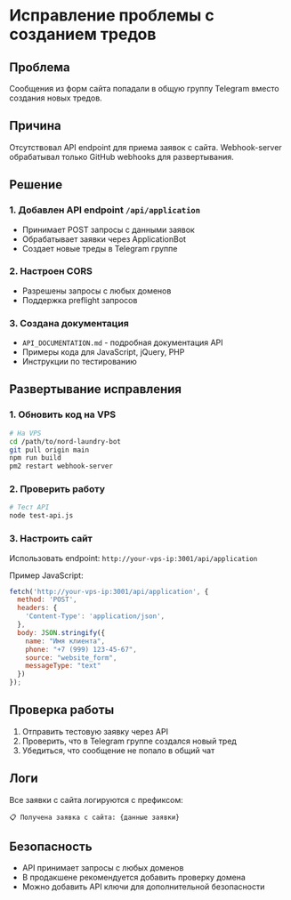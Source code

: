 # Исправление проблемы с созданием тредов

## Проблема
Сообщения из форм сайта попадали в общую группу Telegram вместо создания новых тредов.

## Причина
Отсутствовал API endpoint для приема заявок с сайта. Webhook-server обрабатывал только GitHub webhooks для развертывания.

## Решение

### 1. Добавлен API endpoint `/api/application`
- Принимает POST запросы с данными заявок
- Обрабатывает заявки через ApplicationBot
- Создает новые треды в Telegram группе

### 2. Настроен CORS
- Разрешены запросы с любых доменов
- Поддержка preflight запросов

### 3. Создана документация
- `API_DOCUMENTATION.md` - подробная документация API
- Примеры кода для JavaScript, jQuery, PHP
- Инструкции по тестированию

## Развертывание исправления

### 1. Обновить код на VPS
```bash
# На VPS
cd /path/to/nord-laundry-bot
git pull origin main
npm run build
pm2 restart webhook-server
```

### 2. Проверить работу
```bash
# Тест API
node test-api.js
```

### 3. Настроить сайт
Использовать endpoint: `http://your-vps-ip:3001/api/application`

Пример JavaScript:
```javascript
fetch('http://your-vps-ip:3001/api/application', {
  method: 'POST',
  headers: {
    'Content-Type': 'application/json',
  },
  body: JSON.stringify({
    name: "Имя клиента",
    phone: "+7 (999) 123-45-67",
    source: "website_form",
    messageType: "text"
  })
});
```

## Проверка работы

1. Отправить тестовую заявку через API
2. Проверить, что в Telegram группе создался новый тред
3. Убедиться, что сообщение не попало в общий чат

## Логи

Все заявки с сайта логируются с префиксом:
```
📋 Получена заявка с сайта: {данные заявки}
```

## Безопасность

- API принимает запросы с любых доменов
- В продакшене рекомендуется добавить проверку домена
- Можно добавить API ключи для дополнительной безопасности
